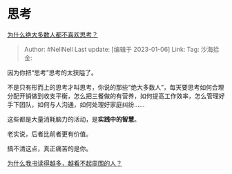 # 思考
[为什么绝大多数人都不喜欢思考？](https://www.zhihu.com/question/24461538/answer/2833049944)

> Author: #NellNell
> Last update: [编辑于 2023-01-06]
> Link:
> Tag:
> 沙海拾金:

因为你把“思考”思考的太狭隘了。

不是只有形而上的思考才叫思考，你说的那些“绝大多数人”，每天要思考如何合理分配开销做到收支平衡，怎么把三餐做的有营养，如何提高工作效率，怎么管理好手下团队，如何与人沟通，如何处理好家庭纠纷……

这些都是大量消耗脑力的活动，是**实践中的智慧**。

老实说，后者比前者更有价值。

搞不清这点，真正痛苦的是你。

[为什么我书读得越多，越看不起周围的人？](https://www.zhihu.com/question/26828496/answer/2028561601)
